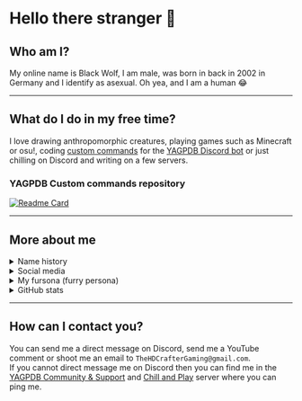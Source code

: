 <!--
Ah hello and welcome to my profile :)
You can do the same for your github profile by creating a repository with the name of your account. Thanks for stopping by :)
-->

# Hello there stranger 👋

## Who am I?

My online name is Black Wolf, I am male, was born in back in 2002 in Germany and I identify as asexual. Oh yea, and I am a human 😂

---

## What do I do in my free time?

I love drawing anthropomorphic creatures, playing games such as Minecraft or osu!, coding [custom commands](https://github.com/BlackWolfWoof/yagpdb-cc) for the [YAGPDB Discord bot](https://yagpdb.xyz/) or just chilling on Discord and writing on a few servers.

### YAGPDB Custom commands repository
[![Readme Card](https://github-readme-stats.vercel.app/api/pin/?username=BlackWolfWoof&repo=yagpdb-cc&icon_color=e74c3c&bg_color=151515&text_color=fff)](https://github.com/BlackWolfWoof/yagpdb-cc)

---

## More about me

<details>
<summary>Name history</summary>

Year|Name|Nickname|Reason why I changed it
---|---|---|---
**2021**|`Black Wolf`|Wolf, Black, BlackWolfWoof, BlackWolfAwooo, Wolfie|I am a furry now I guess 🐺
**2019**|`TheHDCrafter`|Crafter, HD, HDCrafter, Wolfie|The _YT at the end was too cringe
**2016**|`TheHDCrafter_YT`|Crafter, HD, HDCrafter|I added _YT because I started a YouTube channel
**2013**|`TheHDCrafter`|Crafter|Because I didn't like the old name
**2012**|`HDCrafter`|Crafter|The name I came up with when I first joined a Minecraft chat form with [Disqus](https://www.startpage.com/do/dsearch?query=Disqus 'What is Disqus?')
</details>


<details>
<summary>Social media</summary>

<a name="Discord"></a>

Platform|Name|Link to profile|Active  
---|---|---|---  
**Discord**|`Black Wolf#0001`|[Server](https://discord.gg/GRns3fg)|✅
**YouTube**|`Black Wolf`|[Channel](https://www.youtube.com/BlackWolfWoof)|✅
**Furaffinity**|`BlackWolfWoof`|[Profile](https://www.furaffinity.net/user/blackwolfwoof/)|✅
**Coub**|`Black Wolf` (BlackWolfWoof)|[Profile](https://coub.com/blackwolfwoof)|✅
**Mastodon**|`Black Wolf` (`@blackwolf@meow.social`)|[Profile](https://meow.social/@blackwolf)|✅
**Reddit**|`TheHDCrafter_YT`|[Profile](https://www.reddit.com/u/TheHDCrafter_YT)|✅
**Twitch**|`blackwolfwoof`|[Channel](https://www.twitch.tv/blackwolfwoof)|❌
**Steam**|`Black Wolf`|[Profile](https://steamcommunity.com/profiles/76561199075878744)|❌
**Xbox Live**|`BlackWolf7860`|[Profile](https://account.xbox.com/en-US/Profile?gamerTag=BlackWolf7860)|❌
**Minecraft**|`BlackWolfWoof`||❌
**osu!**|`TheHDCrafter`|[Profile](https://osu.ppy.sh/users/16069717)|❌
**Deviantart**|`BlackWolfWoof`|[Profile](https://www.deviantart.com/blackwolfwoof)|❌
**Twitter**|`Black Wolf` (BlackWolfWoof)|[Profile](https://twitter.com/BlackWolfWoof)|❌
**Pinterest**|`Black Wolf` (BlackWolfWoof)|[Profile](https://www.pinterest.de/BlackWolfWoof/)|❌
**Trello**|`Black Wolf` (blackwolfwoof)|[Profile](https://trello.com/blackwolfwoof)|❌
**Mastodon** (vulpine.club)|`Black Wolf` (`@blackwolf@vulpine.club`)|[Profile](https://vulpine.club/@blackwolf)|💀
**Mastodon** (wuff.space)|`Black Wolf` (`@blackwolf@wuff.space`)|[Profile](https://wuff.space/@blackwolf)|💀
**Disqus**|`HDCrafter`||💀
**VRChat**|`BlackWolfWoof`|[Profile](https://vrchat.com/home/user/usr_bd2c6961-00a7-474c-a8d4-cd3cac8d7a2d)|💀
**Google Site**||Website|💀
**Mediafire**||Account|💀
</details>


<details>
<summary>My fursona (furry persona)</summary>

- **Name:** Black Wolf  
- **Species:** Wolf  
- **Subspecies:** Eurasian wolf  
- **Gender:** None  
- **Personality:** A friendly wolf that likes to help everyone reach their goals. He is open and welcome to new people and likes to come in contact with everyone.
Hugging and cuddling is always allowed. He also bites bad people and protects others :3
- **About:** This fursona is a representation of my real me and also of the one I'd like to be. It can vary and change over time as it represents myself.
I chose the species & name because my I like wolves. I also like the darkness & the color black and thats why I decided to also include that in my name to make it more unique.  
- **Pic:**  
<img src="https://cdn.discordapp.com/attachments/597354188045025280/1079011833156997220/Fursona_fanart_by_Eaumi_bg.png" alt="drawing" width="250"/>

</details>

<details>
<summary>GitHub stats</summary>

![Staaaaaaaaaaats](https://github-readme-stats.vercel.app/api?username=BlackWolfWoof&bg_color=-25,151515,151515&title_color=fff&text_color=fff&show_icons=true&icon_color=e74c3c)  
Github stats made with [Anurag's GitHub stats](https://github.com/anuraghazra/github-readme-stats)

</details>

---

## How can I contact you?

You can send me a direct message on Discord, send me a YouTube comment or shoot me an email to `TheHDCrafterGaming@gmail.com`.  
If you cannot direct message me on Discord then you can find me in the [YAGPDB Community & Support](https://discord.gg/4uY54rw) and [Chill and Play](https://discord.gg/GRns3fg) server where you can ping me.  
